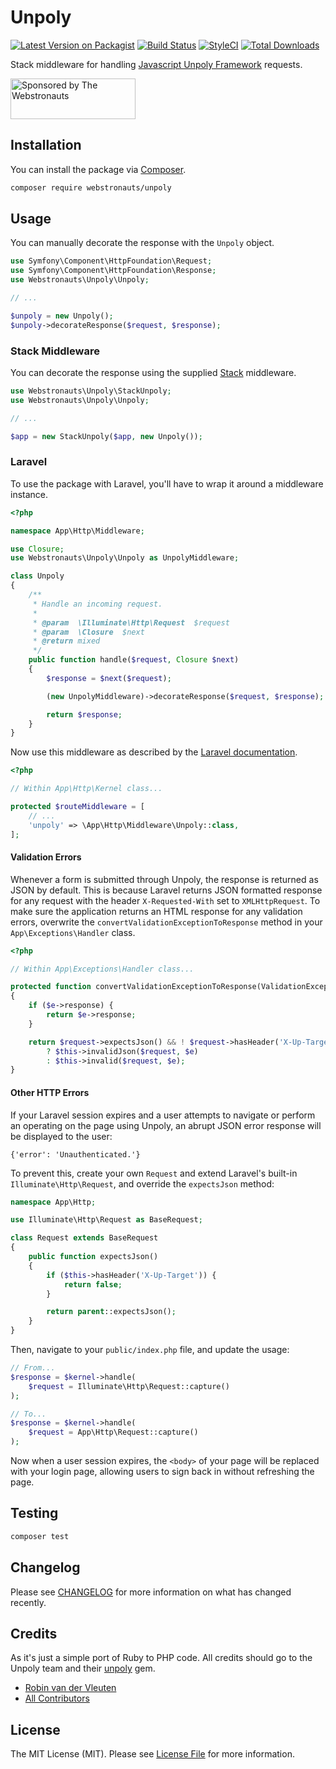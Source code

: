 # Unpoly

[![Latest Version on Packagist](https://img.shields.io/packagist/v/webstronauts/unpoly.svg?style=flat-square)](https://packagist.org/packages/webstronauts/unpoly)
[![Build Status](https://img.shields.io/github/workflow/status/webstronauts/php-unpoly/run-tests.svg?style=flat-square)](https://github.com/webstronauts/php-unpoly/actions?query=workflow%3Arun-tests)
[![StyleCI](https://github.styleci.io/repos/190603919/shield?branch=master)](https://github.styleci.io/repos/190603919)
[![Total Downloads](https://img.shields.io/packagist/dt/webstronauts/unpoly.svg?style=flat-square)](https://packagist.org/packages/webstronauts/unpoly)

Stack middleware for handling [Javascript Unpoly Framework](https://unpoly.com) requests.

<a href="https://webstronauts.com/">
    <img src="https://webstronauts.com/badges/sponsored-by-webstronauts.svg" alt="Sponsored by The Webstronauts" width="200" height="65">
</a>

## Installation

You can install the package via [Composer](https://getcomposer.org).

```bash
composer require webstronauts/unpoly
```

## Usage

You can manually decorate the response with the `Unpoly` object.

```php
use Symfony\Component\HttpFoundation\Request;
use Symfony\Component\HttpFoundation\Response;
use Webstronauts\Unpoly\Unpoly;

// ...

$unpoly = new Unpoly();
$unpoly->decorateResponse($request, $response);
```

### Stack Middleware

You can decorate the response using the supplied [Stack](http://stackphp.com) middleware.

```php
use Webstronauts\Unpoly\StackUnpoly;
use Webstronauts\Unpoly\Unpoly;

// ...

$app = new StackUnpoly($app, new Unpoly());
```

### Laravel

To use the package with Laravel, you'll have to wrap it around a middleware instance.

```php
<?php

namespace App\Http\Middleware;

use Closure;
use Webstronauts\Unpoly\Unpoly as UnpolyMiddleware;

class Unpoly
{
    /**
     * Handle an incoming request.
     *
     * @param  \Illuminate\Http\Request  $request
     * @param  \Closure  $next
     * @return mixed
     */
    public function handle($request, Closure $next)
    {
        $response = $next($request);

        (new UnpolyMiddleware)->decorateResponse($request, $response);

        return $response;
    }
}
```

Now use this middleware as described by the [Laravel documentation](https://laravel.com/docs/master/middleware).

```php
<?php

// Within App\Http\Kernel class...

protected $routeMiddleware = [
    // ...
    'unpoly' => \App\Http\Middleware\Unpoly::class,
];
```

#### Validation Errors

Whenever a form is submitted through Unpoly, the response is returned as JSON by default. This is because Laravel returns JSON formatted response for any request with the header `X-Requested-With` set to `XMLHttpRequest`. To make sure the application returns an HTML response for any validation errors, overwrite the `convertValidationExceptionToResponse` method in your `App\Exceptions\Handler` class.

```php
<?php

// Within App\Exceptions\Handler class...

protected function convertValidationExceptionToResponse(ValidationException $e, $request)
{
    if ($e->response) {
        return $e->response;
    }

    return $request->expectsJson() && ! $request->hasHeader('X-Up-Target')
        ? $this->invalidJson($request, $e)
        : $this->invalid($request, $e);
}
```

#### Other HTTP Errors

If your Laravel session expires and a user attempts to navigate or perform an operating on the page using Unpoly, an abrupt JSON error response will be displayed to the user:

```
{'error': 'Unauthenticated.'}
```

To prevent this, create your own `Request` and extend Laravel's built-in `Illuminate\Http\Request`, and override the `expectsJson` method:

```php
namespace App\Http;

use Illuminate\Http\Request as BaseRequest;

class Request extends BaseRequest
{
    public function expectsJson()
    {
        if ($this->hasHeader('X-Up-Target')) {
            return false;
        }

        return parent::expectsJson();
    }
}
```

Then, navigate to your `public/index.php` file, and update the usage:


```php
// From...
$response = $kernel->handle(
    $request = Illuminate\Http\Request::capture()
);

// To...
$response = $kernel->handle(
    $request = App\Http\Request::capture()
);
```

Now when a user session expires, the `<body>` of your page will be replaced with your login page, allowing users to sign back in without refreshing the page.

## Testing

``` bash
composer test
```

## Changelog

Please see [CHANGELOG](CHANGELOG.md) for more information on what has changed recently.

## Credits

As it's just a simple port of Ruby to PHP code. All credits should go to the Unpoly team and their [unpoly](https://github.com/unpoly/unpoly) gem.

- [Robin van der Vleuten](https://github.com/robinvdvleuten)
- [All Contributors](../../contributors)

## License

The MIT License (MIT). Please see [License File](LICENSE) for more information.
